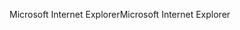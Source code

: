 <span data-ttu-id="544b5-101">Microsoft Internet Explorer</span><span class="sxs-lookup"><span data-stu-id="544b5-101">Microsoft Internet Explorer</span></span>